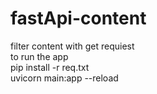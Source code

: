 # fastApi-content
filter content with get requiest <br>
to run the app <br>
pip install -r req.txt <br>
uvicorn main:app --reload <br>
